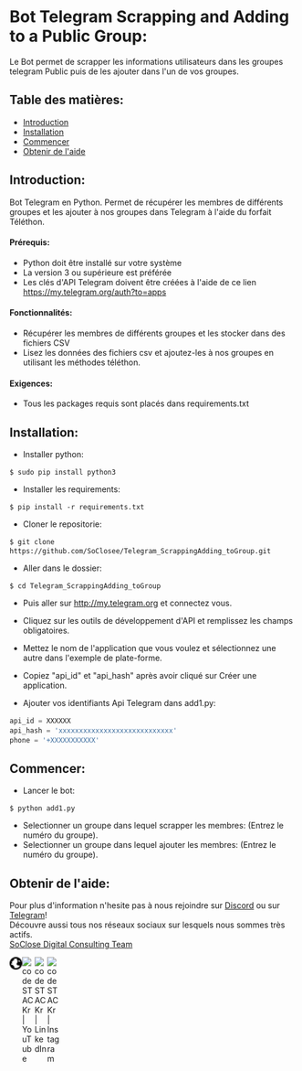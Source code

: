 # Bot Telegram Scrapping and Adding to a Public Group:
Le Bot permet de scrapper les informations utilisateurs dans les groupes telegram Public puis de les ajouter dans l'un de vos groupes.

## Table des matières:
* [Introduction]
* [Installation]
* [Commencer]
* [Obtenir de l'aide]

## Introduction:
Bot Telegram en Python. Permet de récupérer les membres de différents groupes et les ajouter à nos groupes dans Telegram à l'aide du forfait Téléthon.
#### Prérequis:
* Python doit être installé sur votre système
* La version 3 ou supérieure est préférée
* Les clés d'API Telegram doivent être créées à l'aide de ce lien https://my.telegram.org/auth?to=apps
#### Fonctionnalités:
* Récupérer les membres de différents groupes et les stocker dans des fichiers CSV
* Lisez les données des fichiers csv et ajoutez-les à nos groupes en utilisant les méthodes téléthon.
#### Exigences:
* Tous les packages requis sont placés dans requirements.txt

## Installation:
* Installer python: 
```
$ sudo pip install python3
``` 

* Installer les requirements: 
```
$ pip install -r requirements.txt
``` 

* Cloner le repositorie: 
```
$ git clone https://github.com/SoClosee/Telegram_ScrappingAdding_toGroup.git
``` 

* Aller dans le dossier:
```
$ cd Telegram_ScrappingAdding_toGroup
```

* Puis aller sur http://my.telegram.org et connectez vous.
* Cliquez sur les outils de développement d'API et remplissez les champs obligatoires.
* Mettez le nom de l'application que vous voulez et sélectionnez une autre dans l'exemple de plate-forme. 
* Copiez "api_id" et "api_hash" après avoir cliqué sur Créer une application. 

* Ajouter vos identifiants Api Telegram dans add1.py:
```python
api_id = XXXXXX
api_hash = 'xxxxxxxxxxxxxxxxxxxxxxxxxxxx'
phone = '+XXXXXXXXXXX'
```

## Commencer:
* Lancer le bot:
```
$ python add1.py
```

* Selectionner un groupe dans lequel scrapper les membres: (Entrez le numéro du groupe).
* Selectionner un groupe dans lequel ajouter les membres: (Entrez le numéro du groupe).


## Obtenir de l'aide:
Pour plus d'information n'hesite pas à nous rejoindre sur [Discord] ou sur [Telegram]!  
Découvre aussi tous nos réseaux sociaux sur lesquels nous sommes très actifs. 
<br>
[SoClose Digital Consulting Team]
<br>

[<img align="left" alt="codeSTACKr.com" width="22px" src="https://raw.githubusercontent.com/iconic/open-iconic/master/svg/globe.svg" />][website]
[<img align="left" alt="codeSTACKr | YouTube" width="22px" src="https://cdn.jsdelivr.net/npm/simple-icons@v3/icons/youtube.svg" />][youtube]
[<img align="left" alt="codeSTACKr | LinkedIn" width="22px" src="https://cdn.jsdelivr.net/npm/simple-icons@v3/icons/linkedin.svg" />][linkedin]
[<img align="left" alt="codeSTACKr | Instagram" width="22px" src="https://cdn.jsdelivr.net/npm/simple-icons@v3/icons/instagram.svg" />][instagram]

[website]: https://soclose.co
[youtube]: https://youtube.com/
[instagram]: https://instagram.com/socloseagency
[linkedin]: https://www.linkedin.com/company/soclosedigital
[introduction]: https://github.com/SoClosee/Telegram_ScrappingAdding_toGroup#introduction
[installation]: https://github.com/SoClosee/Telegram_ScrappingAdding_toGroup#installation
[Commencer]: https://github.com/SoClosee/Telegram_ScrappingAdding_toGroup#commencer
[Obtenir de l'aide]: https://github.com/SoClosee/Telegram_ScrappingAdding_toGroup#obtenir-de-laide 
[Discord]: https://discord.gg/nmFv2U3yHK
[Telegram]: https://t.me/soclosetv
[SoClose Digital Consulting Team]: https://soclose.co